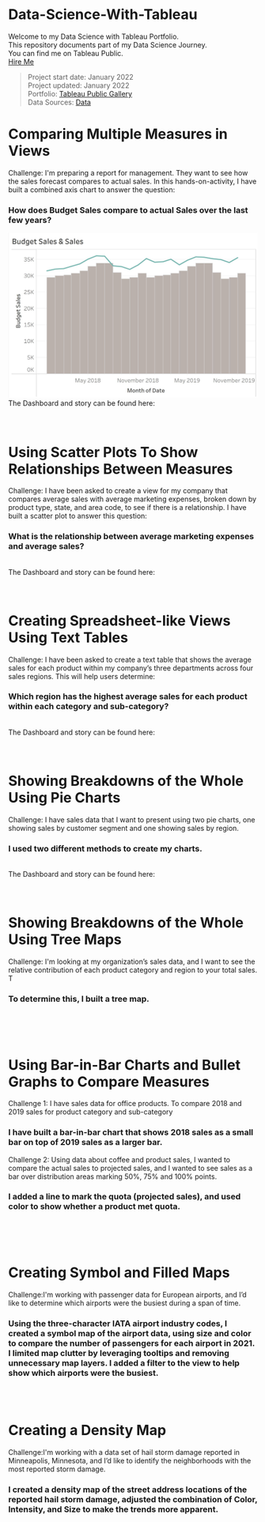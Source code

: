 # Data-Science-With-Tableau
Welcome to my Data Science with Tableau Portfolio.<br>
This repository documents part of my Data Science Journey.<br>
You can find me on Tableau Public. <br>
[Hire Me](https://www.linkedin.com/in/natasha-newbold/)

> Project start date: January 2022 <br>
> Project updated: January 2022 <br>
> Portfolio: [Tableau Public Gallery](https://public.tableau.com/app/discover/viz-of-the-day) <br>
> Data Sources: [Data](https://github.com/natnew/Python-Projects-Data-Visualisation)<br>


# Comparing Multiple Measures in Views

Challenge: I'm preparing a report for management. They want to see how the sales forecast compares to actual sales. In this hands-on-activity, I have built a combined axis chart to answer the question: 
### How does Budget Sales compare to actual Sales over the last few years?
![Budget Sales & Sales graph](https://github.com/natnew/Data-Science-With-Tableau/blob/main/Budge%20Sales%20%26%20Sales%20Graph.JPG)<br>
The Dashboard and story can be found here: <br>
<br>
<br>

# Using Scatter Plots To Show Relationships Between Measures

Challenge: I have been asked to create a view for my company that compares average sales with average marketing expenses, broken down by product type, state, and area code, to see if there is a relationship. I have built a scatter plot to answer this question: 
### What is the relationship between average marketing expenses and average sales?
![]()<br>
The Dashboard and story can be found here: <br>
<br>
<br>

# Creating Spreadsheet-like Views Using Text Tables

Challenge: I have been asked to create a text table that shows the average sales for each product within my company’s three departments across four sales regions. This will help users determine: 
### Which region has the highest average sales for each product within each category and sub-category?
![]()<br>
The Dashboard and story can be found here: <br>
<br>
<br>

# Showing Breakdowns of the Whole Using Pie Charts
Challenge: I have sales data that I want to present using two pie charts, one showing sales by customer segment and one showing sales by region. 
### I used two different methods to create my charts.
![]()<br>
The Dashboard and story can be found here: <br>
<br>
<br>

# Showing Breakdowns of the Whole Using Tree Maps
Challenge: I'm looking at my organization’s sales data, and I want to see the relative contribution of each product category and region to your total sales. T
### To determine this, I built a tree map.
![]()<br>
<br>
<br>

# Using Bar-in-Bar Charts and Bullet Graphs to Compare Measures
Challenge 1: I have sales data for office products. To compare 2018 and 2019 sales for product category and sub-category
### I have built a bar-in-bar chart that shows 2018 sales as a small bar on top of 2019 sales as a larger bar.<br>
Challenge 2: Using data about coffee and product sales, I wanted to compare the actual sales to projected sales, and I wanted to see sales as a bar over distribution areas marking 50%, 75% and 100% points. 
### I added a line to mark the quota (projected sales), and used color to show whether a product met quota.
![]()<br>
<br>
<br>

# Creating Symbol and Filled Maps
Challenge:I'm working with passenger data for European airports, and I’d like to determine which airports were the busiest during a span of time. 
### Using the three-character IATA airport industry codes, I created a symbol map of the airport data, using size and color to compare the number of passengers for each airport in 2021. I limited map clutter by leveraging tooltips and removing unnecessary map layers. I added a filter to the view to help show which airports were the busiest.
![]()<br>
<br>

# Creating a Density Map
Challenge:I'm working with a data set of hail storm damage reported in Minneapolis, Minnesota, and I’d like to identify the neighborhoods with the most reported storm damage. 
### I created a density map of the street address locations of the reported hail storm damage, adjusted the combination of Color, Intensity, and Size to make the trends more apparent.
![]()<br>
<br>
<br>
<br>
